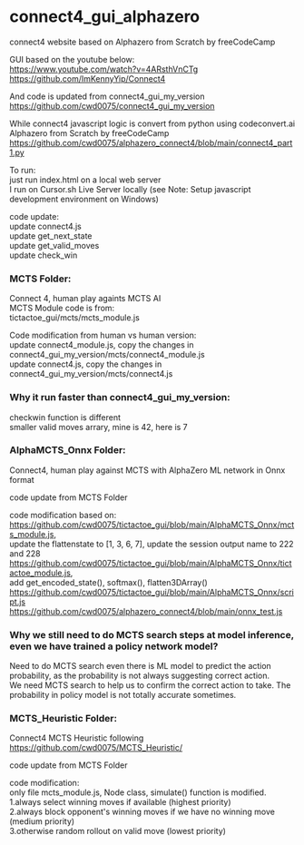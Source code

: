 # connect4_gui_alphazero  
connect4 website based on Alphazero from Scratch by freeCodeCamp  

GUI based on the youtube below:  
https://www.youtube.com/watch?v=4ARsthVnCTg  
https://github.com/ImKennyYip/Connect4  

And code is updated from connect4_gui_my_version  
https://github.com/cwd0075/connect4_gui_my_version  

While connect4 javascript logic is convert from python using codeconvert.ai   
Alphazero from Scratch by freeCodeCamp   
https://github.com/cwd0075/alphazero_connect4/blob/main/connect4_part1.py  

To run:   
just run index.html on a local web server  
I run on Cursor.sh Live Server locally (see Note: Setup javascript development environment on Windows)    

code update:  
update connect4.js  
update get_next_state  
update get_valid_moves  
update check_win  

### MCTS Folder:  
Connect 4, human play againts MCTS AI  
MCTS Module code is from:  
tictactoe_gui/mcts/mcts_module.js  

Code modification from human vs human version:  
update connect4_module.js, copy the changes in connect4_gui_my_version/mcts/connect4_module.js  
update connect4.js, copy the changes in connect4_gui_my_version/mcts/connect4.js  

### Why it run faster than connect4_gui_my_version:  
checkwin function is different   
smaller valid moves arrary, mine is 42, here is 7   

### AlphaMCTS_Onnx Folder:  
Connect4, human play against MCTS with AlphaZero ML network in Onnx format  

code update from MCTS Folder  

code modification based on:  
https://github.com/cwd0075/tictactoe_gui/blob/main/AlphaMCTS_Onnx/mcts_module.js,   
update the flattenstate to [1, 3, 6, 7], update the session output name to 222 and 228    
https://github.com/cwd0075/tictactoe_gui/blob/main/AlphaMCTS_Onnx/tictactoe_module.js,   
add get_encoded_state(), softmax(), flatten3DArray()    
https://github.com/cwd0075/tictactoe_gui/blob/main/AlphaMCTS_Onnx/script.js  
https://github.com/cwd0075/alphazero_connect4/blob/main/onnx_test.js  

### Why we still need to do MCTS search steps at model inference, even we have trained a policy network model?  
Need to do MCTS search even there is ML model to predict the action probability, as the probability is not always suggesting correct action.  
We need MCTS search to help us to confirm the correct action to take. The probability in policy model is not totally accurate sometimes.  

### MCTS_Heuristic Folder:  
Connect4 MCTS Heuristic following https://github.com/cwd0075/MCTS_Heuristic/  

code update from MCTS Folder  

code modification:  
only file mcts_module.js, Node class, simulate() function is modified.  
1.always select winning moves if available (highest priority)  
2.always block opponent's winning moves if we have no winning move (medium priority)  
3.otherwise random rollout on valid move (lowest priority)  



 

